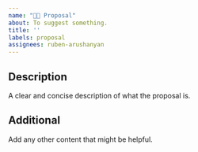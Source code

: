 ```yaml
---
name: "🤌🏼 Proposal"
about: To suggest something.
title: ''
labels: proposal
assignees: ruben-arushanyan
---
```


## Description

A clear and concise description of what the proposal is.

## Additional

Add any other content that might be helpful.